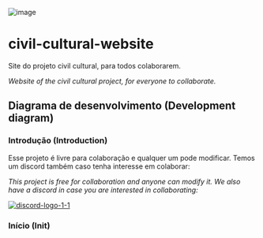 ![image](https://github.com/user-attachments/assets/f3132d9e-4f24-419f-867f-955c377cba45)

# civil-cultural-website
Site do projeto civil cultural, para todos colaborarem.

_Website of the civil cultural project, for everyone to collaborate._

## Diagrama de desenvolvimento (Development diagram)

### Introdução (Introduction)
Esse projeto é livre para colaboração e qualquer um pode modificar. Temos um discord também caso tenha interesse em colaborar: 

_This project is free for collaboration and anyone can modify it. We also have a discord in case you are interested in collaborating:_

[![discord-logo-1-1](https://github.com/user-attachments/assets/faaa1bc3-e9f9-4003-93a1-088e2e247e8b)](https://discord.gg/DJXwEeZdM5)

### Início (Init)

